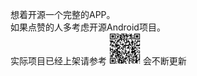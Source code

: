 想着开源一个完整的APP。  
如果点赞的人多考虑开源Android项目。  
实际项目已经上架请参考
<img src="/static/QRCode.png" style="width:50px;height:50px"/>
会不断更新

